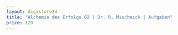 ```yaml
---
layout: digistore24
title: "Alchemie des Erfolgs 02 | Dr. R. Mischnick | Aufgaben"
price: 120
---
```

